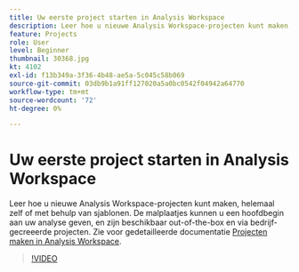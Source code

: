 ```yaml
---
title: Uw eerste project starten in Analysis Workspace
description: Leer hoe u nieuwe Analysis Workspace-projecten kunt maken, helemaal zelf of met behulp van sjablonen.
feature: Projects
role: User
level: Beginner
thumbnail: 30368.jpg
kt: 4102
exl-id: f13b349a-3f36-4b48-ae5a-5c045c58b069
source-git-commit: 03db9b1a91ff127020a5a0bc0542f04942a64770
workflow-type: tm+mt
source-wordcount: '72'
ht-degree: 0%

---
```


# Uw eerste project starten in Analysis Workspace

Leer hoe u nieuwe Analysis Workspace-projecten kunt maken, helemaal zelf of met behulp van sjablonen. De malplaatjes kunnen u een hoofdbegin aan uw analyse geven, en zijn beschikbaar out-of-the-box en via bedrijf-gecreeerde projecten. Zie voor gedetailleerde documentatie [Projecten maken in Analysis Workspace](https://experienceleague.adobe.com/nl/docs/analytics/analyze/analysis-workspace/build-workspace-project/create-projects).

>[!VIDEO](https://video.tv.adobe.com/v/3429813/?quality=12&learn=on&captions=dut)
